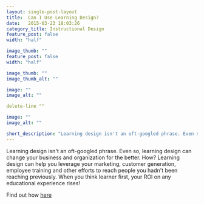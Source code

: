 ```yaml
---
layout: single-post-layout
title:  Can I Use Learning Design?
date:   2015-03-23 18:03:26
category_title: Instructional Design
feature_post: false
width: "half"

image_thumb: ""
feature_post: false
width: "half"

image_thumb: ""
image_thumb_alt: ""

image: ""
image_alt: ""

delete-line ""

image: ""
image_alt: ""

short_description: "Learning design isn't an oft-googled phrase. Even so, learning design can change your business and organization for the better. How? Learning design can help you leverage your marketing, customer generation, employee training and other efforts to reach people you hadn't been reaching previously. When you think learner first, your ROI on any educational experience rises!"
---
```


Learning design isn't an oft-googled phrase. Even so, learning design can change your business and organization for the better. How? Learning design can help you leverage your marketing, customer generation, employee training and other efforts to reach people you hadn't been reaching previously. When you think learner first, your ROI on any educational experience rises!

Find out how [here](https://drive.google.com/file/d/0B3Wo_WweWVfdd0lFUXE2dWxjOWs/view?usp=sharing)
